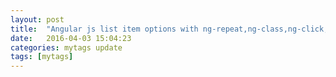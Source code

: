 ```yaml
---
layout: post
title:  "Angular js list item options with ng-repeat,ng-class,ng-click,ng-mouseover,ng-mouseleave etc!"
date:   2016-04-03 15:04:23
categories: mytags update
tags: [mytags]
---
```

